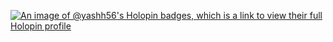 [![An image of @yashh56's Holopin badges, which is a link to view their full Holopin profile](https://holopin.me/yashh56)](https://holopin.io/@yashh56)
